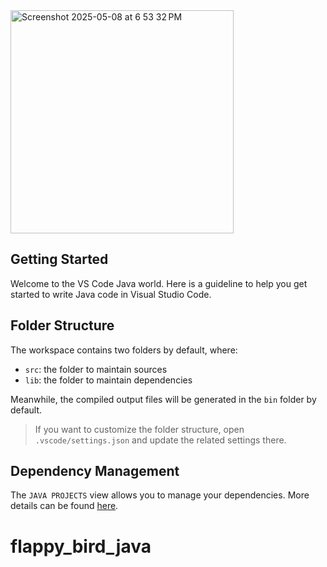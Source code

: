 <img width="357" alt="Screenshot 2025-05-08 at 6 53 32 PM" src="https://github.com/user-attachments/assets/084cc327-adea-4cd7-8c84-79de6ae64877" />

## Getting Started


Welcome to the VS Code Java world. Here is a guideline to help you get started to write Java code in Visual Studio Code.

## Folder Structure

The workspace contains two folders by default, where:

- `src`: the folder to maintain sources
- `lib`: the folder to maintain dependencies

Meanwhile, the compiled output files will be generated in the `bin` folder by default.

> If you want to customize the folder structure, open `.vscode/settings.json` and update the related settings there.

## Dependency Management

The `JAVA PROJECTS` view allows you to manage your dependencies. More details can be found [here](https://github.com/microsoft/vscode-java-dependency#manage-dependencies).
# flappy_bird_java
